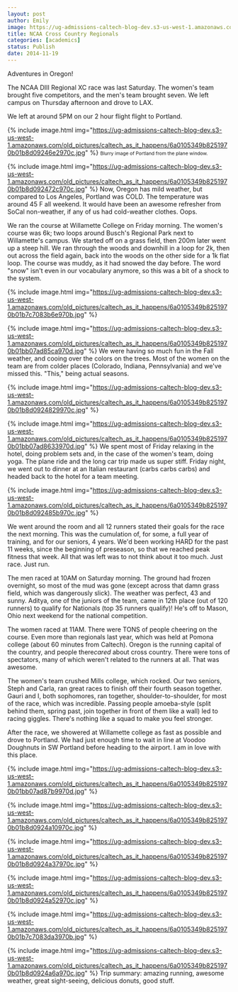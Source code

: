 ```yaml
---
layout: post
author: Emily
image: https://ug-admissions-caltech-blog-dev.s3-us-west-1.amazonaws.com/old_pictures/caltech_as_it_happens/6a0105349b8251970b01b8d09246be970c.jpg
title: NCAA Cross Country Regionals 
categories: [academics]
status: Publish
date: 2014-11-19
---
```



Adventures in Oregon!

The NCAA DIII Regional XC race was last Saturday. The women's team brought five competitors, and the men's team brought seven. We left campus on Thursday afternoon and drove to LAX.

We left at around 5PM on our 2 hour flight flight to Portland.


{% include image.html img="https://ug-admissions-caltech-blog-dev.s3-us-west-1.amazonaws.com/old_pictures/caltech_as_it_happens/6a0105349b8251970b01b8d09246e2970c.jpg" %}
<span style="font-size: 8pt;">Blurry image of Portland from the plane window.


{% include image.html img="https://ug-admissions-caltech-blog-dev.s3-us-west-1.amazonaws.com/old_pictures/caltech_as_it_happens/6a0105349b8251970b01b8d092472c970c.jpg" %}
Now, Oregon has mild weather, but compared to Los Angeles, Portland was COLD. The temperature was around 45 F all weekend. It would have been an awesome refresher from SoCal non-weather, if any of us had cold-weather clothes. Oops.

We ran the course at Willamette College on Friday morning. The women's course was 6k; two loops around Busch's Regional Park next to Willamette's campus. We started off on a grass field, then 200m later went up a steep hill. We ran through the woods and downhill in a loop for 2k, then out across the field again, back into the woods on the other side for a 1k flat loop. The course was muddy, as it had snowed the day before. The word "snow" isn't even in our vocabulary anymore, so this was a bit of a shock to the system.


{% include image.html img="https://ug-admissions-caltech-blog-dev.s3-us-west-1.amazonaws.com/old_pictures/caltech_as_it_happens/6a0105349b8251970b01b7c7083b6e970b.jpg" %}


{% include image.html img="https://ug-admissions-caltech-blog-dev.s3-us-west-1.amazonaws.com/old_pictures/caltech_as_it_happens/6a0105349b8251970b01bb07ad85ca970d.jpg" %}
We were having so much fun in the Fall weather, and cooing over the colors on the trees. Most of the women on the team are from colder places (Colorado, Indiana, Pennsylvania) and we've missed this. "This," being actual seasons.


{% include image.html img="https://ug-admissions-caltech-blog-dev.s3-us-west-1.amazonaws.com/old_pictures/caltech_as_it_happens/6a0105349b8251970b01b8d0924829970c.jpg" %}


{% include image.html img="https://ug-admissions-caltech-blog-dev.s3-us-west-1.amazonaws.com/old_pictures/caltech_as_it_happens/6a0105349b8251970b01bb07ad8633970d.jpg" %}
We spent most of Friday relaxing in the hotel, doing problem sets and, in the case of the women's team, doing yoga. The plane ride and the long car trip made us super stiff. Friday night, we went out to dinner at an Italian restaurant (carbs carbs carbs) and headed back to the hotel for a team meeting.


{% include image.html img="https://ug-admissions-caltech-blog-dev.s3-us-west-1.amazonaws.com/old_pictures/caltech_as_it_happens/6a0105349b8251970b01b8d092485b970c.jpg" %}

We went around the room and all 12 runners stated their goals for the race the next morning. This was the cumulation of, for some, a full year of training, and for our seniors, 4 years. We'd been working HARD for the past 11 weeks, since the beginning of preseason, so that we reached peak fitness that week. All that was left was to not think about it too much. Just race. Just run.

The men raced at 10AM on Saturday morning. The ground had frozen overnight, so most of the mud was gone (except across that damn grass field, which was dangerously slick). The weather was perfect, 43 and sunny. Aditya, one of the juniors of the team, came in 12th place (out of 120 runners) to qualify for Nationals (top 35 runners qualify)! He's off to Mason, Ohio next weekend for the national competition.

The women raced at 11AM. There were TONS of people cheering on the course. Even more than regionals last year, which was held at Pomona college (about 60 minutes from Caltech). Oregon is the running capital of the country, and people there*cared* about cross country. There were tons of spectators, many of which weren't related to the runners at all. That was awesome.

The women's team crushed Mills college, which rocked. Our two seniors, Steph and Carla, ran great races to finish off their fourth season together. Gauri and I, both sophomores, ran together, shoulder-to-shoulder, for most of the race, which was incredible. Passing people amoeba-style (split behind them, spring past, join together in front of them like a wall) led to racing giggles. There's nothing like a squad to make you feel stronger.

After the race, we showered at Willamette college as fast as possible and drove to Portland. We had just enough time to wait in line at Voodoo Doughnuts in SW Portland before heading to the airport. I am in love with this place.


{% include image.html img="https://ug-admissions-caltech-blog-dev.s3-us-west-1.amazonaws.com/old_pictures/caltech_as_it_happens/6a0105349b8251970b01bb07ad87b9970d.jpg" %}


{% include image.html img="https://ug-admissions-caltech-blog-dev.s3-us-west-1.amazonaws.com/old_pictures/caltech_as_it_happens/6a0105349b8251970b01b8d0924a10970c.jpg" %}


{% include image.html img="https://ug-admissions-caltech-blog-dev.s3-us-west-1.amazonaws.com/old_pictures/caltech_as_it_happens/6a0105349b8251970b01b8d0924a37970c.jpg" %}


{% include image.html img="https://ug-admissions-caltech-blog-dev.s3-us-west-1.amazonaws.com/old_pictures/caltech_as_it_happens/6a0105349b8251970b01b8d0924a52970c.jpg" %}


{% include image.html img="https://ug-admissions-caltech-blog-dev.s3-us-west-1.amazonaws.com/old_pictures/caltech_as_it_happens/6a0105349b8251970b01b7c7083da3970b.jpg" %}


{% include image.html img="https://ug-admissions-caltech-blog-dev.s3-us-west-1.amazonaws.com/old_pictures/caltech_as_it_happens/6a0105349b8251970b01b8d0924a6a970c.jpg" %}
Trip summary: amazing running, awesome weather, great sight-seeing, delicious donuts, good stuff.

